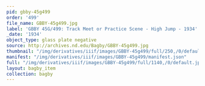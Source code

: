 ```yaml
---
pid: gbby-45g499
order: '499'
file_name: GBBY-45g499.jpg
label: 'GBBY 45G/499: Track Meet or Practice Scene - High Jump - 1934'
_date: '1934'
object_type: glass plate negative
source: http://archives.nd.edu/Bagby/GBBY-45g499.jpg
thumbnail: "/img/derivatives/iiif/images/GBBY-45g499/full/250,/0/default.jpg"
manifest: "/img/derivatives/iiif/images/GBBY-45g499/manifest.json"
full: "/img/derivatives/iiif/images/GBBY-45g499/full/1140,/0/default.jpg"
layout: bagby_item
collection: bagby
---
```

